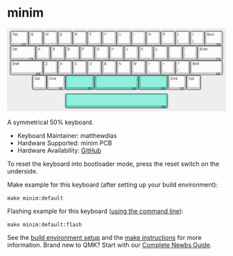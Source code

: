 # minim

![](https://raw.githubusercontent.com/matthewdias/minim/main/layout.png)

A symmetrical 50% keyboard.

* Keyboard Maintainer: matthewdias
* Hardware Supported: minim PCB
* Hardware Availability: [GitHub](https://github.com/matthewdias/minim)

To reset the keyboard into bootloader mode, press the reset switch on the underside.

Make example for this keyboard (after setting up your build environment):

    make minim:default

Flashing example for this keyboard ([using the command line](https://docs.qmk.fm/#/newbs_flashing?id=flash-your-keyboard-from-the-command-line)):

    make minim:default:flash

See the [build environment setup](https://docs.qmk.fm/#/getting_started_build_tools) and the [make instructions](https://docs.qmk.fm/#/getting_started_make_guide) for more information. Brand new to QMK? Start with our [Complete Newbs Guide](https://docs.qmk.fm/#/newbs).
